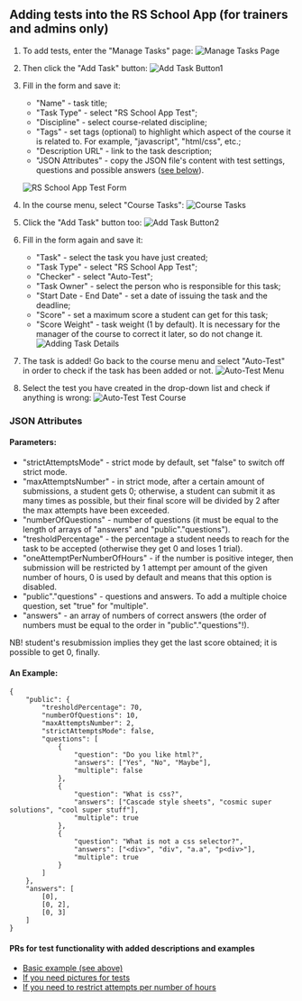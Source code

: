 ## Adding tests into the RS School App (for trainers and admins only)

1. To add tests, enter the "Manage Tasks" page:
   ![Manage Tasks Page](./img/adding-tests-1.png)

2. Then click the "Add Task" button:
   ![Add Task Button1](./img/adding-tests-2.png)

3. Fill in the form and save it:

   - "Name" - task title;
   - "Task Type" - select "RS School App Test";
   - "Discipline" - select course-related discipline;
   - "Tags" - set tags (optional) to highlight which aspect of the course it is related to. For example, "javascript", "html/css", etc.;
   - "Description URL" - link to the task description;
   - "JSON Attributes" - copy the JSON file's content with test settings, questions and possible answers (<span style="color:green_apple">[see below](https://docs.app.rs.school/#/adding-tests?id=json-attributes)</span>).

   ![RS School App Test Form](./img/adding-tests-3.png)

4. In the course menu, select "Course Tasks":
   ![Course Tasks](./img/adding-tests-4.png)

5. Click the "Add Task" button too:
   ![Add Task Button2](./img/adding-tests-5.png)

6. Fill in the form again and save it:

   - "Task" - select the task you have just created;
   - "Task Type" - select "RS School App Test";
   - "Checker" - select "Auto-Test";
   - "Task Owner" - select the person who is responsible for this task;
   - "Start Date - End Date" - set a date of issuing the task and the deadline;
   - "Score" - set a maximum score a student can get for this task;
   - "Score Weight" - task weight (1 by default). It is necessary for the manager of the course to correct it later, so do not change it.
     ![Adding Task Details](./img/adding-tests-6.png)

7. The task is added! Go back to the course menu and select "Auto-Test" in order to check if the task has been added or not.
   ![Auto-Test Menu](./img/adding-tests-7.png)
8. Select the test you have created in the drop-down list and check if anything is wrong:
   ![Auto-Test Test Course](./img/adding-tests-8.png)

### JSON Attributes

#### Parameters:

- "strictAttemptsMode" - strict mode by default, set "false" to switch off strict mode.
- "maxAttemptsNumber" - in strict mode, after a certain amount of submissions, a student gets 0; otherwise, a student can submit it as many times as possible, but their final score will be divided by 2 after the max attempts have been exceeded.
- "numberOfQuestions" - number of questions (it must be equal to the length of arrays of "answers" and "public"."questions").
- "tresholdPercentage" - the percentage a student needs to reach for the task to be accepted (otherwise they get 0 and loses 1 trial).
- "oneAttemptPerNumberOfHours" - if the number is positive integer, then submission will be restricted by 1 attempt per amount of the given number of hours, 0 is used by default and means that this option is disabled.
- "public"."questions" - questions and answers. To add a multiple choice question, set "true" for "multiple".
- "answers" - an array of numbers of correct answers (the order of numbers must be equal to the order in "public"."questions"!).

NB! student's resubmission implies they get the last score obtained; it is possible to get 0, finally.

#### An Example:

    {
        "public": {
            "tresholdPercentage": 70,
            "numberOfQuestions": 10,
            "maxAttemptsNumber": 2,
            "strictAttemptsMode": false,
            "questions": [
                {
                    "question": "Do you like html?",
                    "answers": ["Yes", "No", "Maybe"],
                    "multiple": false
                },
                {
                    "question": "What is css?",
                    "answers": ["Cascade style sheets", "cosmic super solutions", "cool super stuff"],
                    "multiple": true
                },
                {
                    "question": "What is not a css selector?",
                    "answers": ["<div>", "div", "a.a", "p<div>"],
                    "multiple": true
                }
            ]
        },
        "answers": [
            [0],
            [0, 2],
            [0, 3]
        ]
    }

#### PRs for test functionality with added descriptions and examples

- <span style="color:green_apple">[Basic example (see above)](https://github.com/rolling-scopes/rsschool-app/pull/530)</span>
- <span style="color:green_apple">[If you need pictures for tests](https://github.com/rolling-scopes/rsschool-app/pull/798)</span>
- <span style="color:green_apple">[If you need to restrict attempts per number of hours](https://github.com/rolling-scopes/rsschool-app/issues/1053)</span>
